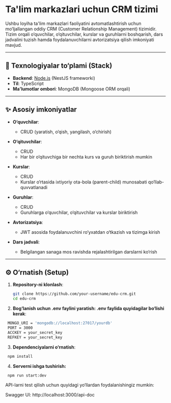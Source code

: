 # Ta'lim markazlari uchun CRM tizimi

Ushbu loyiha ta'lim markazlari faoliyatini avtomatlashtirish uchun mo‘ljallangan oddiy CRM (Customer Relationship Management) tizimidir. Tizim orqali o‘quvchilar, o‘qituvchilar, kurslar va guruhlarni boshqarish, dars jadvalini tuzish hamda foydalanuvchilarni avtorizatsiya qilish imkoniyati mavjud.

---

## 🔧 Texnologiyalar to‘plami (Stack)

- **Backend**: [Node.js](https://nodejs.org/) (NestJS frameworki)
- **Til**: TypeScript
- **Ma'lumotlar ombori**: MongoDB (Mongoose ORM orqali)

---

## ✨ Asosiy imkoniyatlar

- **O‘quvchilar**:

  - CRUD (yaratish, o‘qish, yangilash, o‘chirish)

- **O‘qituvchilar**:

  - CRUD
  - Har bir o‘qituvchiga bir nechta kurs va guruh biriktirish mumkin

- **Kurslar**:

  - CRUD
  - Kurslar o‘rtasida ixtiyoriy ota-bola (parent-child) munosabati qo‘llab-quvvatlanadi

- **Guruhlar**:

  - CRUD
  - Guruhlarga o‘quvchilar, o‘qituvchilar va kurslar biriktirish

- **Avtorizatsiya**:

  - JWT asosida foydalanuvchini ro‘yxatdan o‘tkazish va tizimga kirish

- **Dars jadvali**:
  - Belgilangan sanaga mos ravishda rejalashtirilgan darslarni ko‘rish

---

## ⚙️ O‘rnatish (Setup)

1. **Repository-ni klonlash**:

   ```bash
   git clone https://github.com/your-username/edu-crm.git
   cd edu-crm

   ```

2. **Bog‘lanish uchun .env faylini yaratish: .env faylida quyidagilar bo‘lishi kerak**:
  ```bash
   MONGO_URI = 'mongodb://localhost:27017/yourdb'
   PORT = 3000
   ACCKEY = your_secret_key
   REFKEY = your_secret_key

   ```

3. **Dependenciyalarni o‘rnatish**:
  ```bash
   npm install

  ```

4. **Serverni ishga tushirish:**
  ```bash
   npm run start:dev

  ```

API-larni test qilish uchun quyidagi yo‘llardan foydalanishingiz mumkin:

Swagger UI: http://localhost:3000/api-doc
